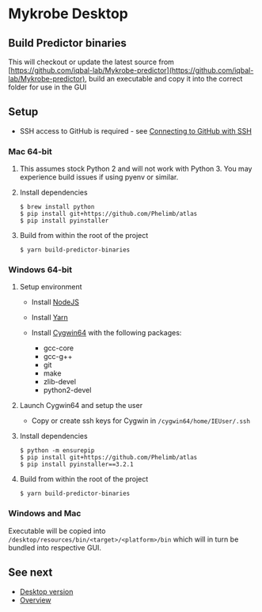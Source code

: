 # Mykrobe Desktop

## Build Predictor binaries

This will checkout or update the latest source from [https://github.com/iqbal-lab/Mykrobe-predictor](https://github.com/iqbal-lab/Mykrobe-predictor), build an executable and copy it into the correct folder for use in the GUI

## Setup

* SSH access to GitHub is required - see [Connecting to GitHub with SSH](https://help.github.com/articles/connecting-to-github-with-ssh/)

### Mac 64-bit

1. This assumes stock Python 2 and will not work with Python 3. You may experience build issues if using pyenv or similar.

2. Install dependencies

	```
	$ brew install python
	$ pip install git+https://github.com/Phelimb/atlas
	$ pip install pyinstaller
	```

3. Build from within the root of the project

	```
	$ yarn build-predictor-binaries
	```

### Windows 64-bit

1. Setup environment

	- Install [NodeJS](https://nodejs.org/dist/v8.9.1/node-v8.9.1-x64.msi)
	- Install [Yarn](https://yarnpkg.com/latest.msi)
	- Install [Cygwin64](https://www.cygwin.com/setup-x86_64.exe) with the following packages:

		- gcc-core
		- gcc-g++
		- git
		- make
		- zlib-devel
		- python2-devel

2. Launch Cygwin64 and setup the user

	- Copy or create ssh keys for Cygwin in `/cygwin64/home/IEUser/.ssh`

3. Install dependencies

	```
	$ python -m ensurepip
	$ pip install git+https://github.com/Phelimb/atlas
	$ pip install pyinstaller==3.2.1
	```

4. Build from within the root of the project

	```
	$ yarn build-predictor-binaries
	```

### Windows and Mac

Executable will be copied into `/desktop/resources/bin/<target>/<platform>/bin` which will in turn be bundled into respective GUI.

## See next

- [Desktop version](desktop.md)
- [Overview](../README.md)
